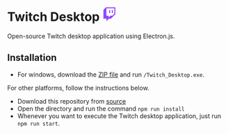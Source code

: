 # Twitch Desktop <img src="./icon.png" width="32px">
Open-source Twitch desktop application using Electron.js.

## Installation
* For windows, download the <a href="https://github.com/devrusty/TwitchDesktop/releases/download/Latest/Twitch_Desktop-win32-x64.zip">ZIP file</a> and run `/Twitch_Desktop.exe`.

For other platforms, follow the instructions below.
* Download this repository from <a href="https://github.com/devrusty/TwitchDesktop/archive/refs/tags/Latest.zip">source</a>
* Open the directory and run the command `npm run install`
* Whenever you want to execute the Twitch desktop application, just run `npm run start`.